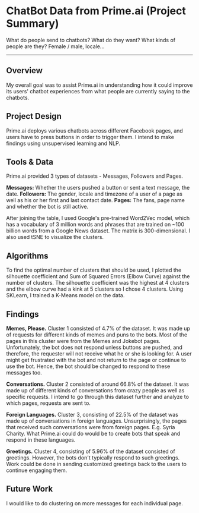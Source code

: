 # ChatBot Data from Prime.ai (Project Summary)

What do people send to chatbots? What do they want? What kinds of people are they? Female / male, locale...

---

## Overview
My overall goal was to assist Prime.ai in understanding how it could improve its users' chatbot experiences from what people are currently saying to the chatbots.

## Project Design
Prime.ai deploys various chatbots across different Facebook pages, and users have to press buttons in order to trigger them. I intend to make findings using unsupervised learning and NLP.

## Tools & Data
Prime.ai provided 3 types of datasets - Messages, Followers and Pages.

**Messages:** Whether the users pushed a button or sent a text message, the date.
**Followers:** The gender, locale and timezone of a user of a page as well as his or her first and last contact date.
**Pages:** The fans, page name and whether the bot is still active.

After joining the table, I used Google's pre-trained Word2Vec model, which has a vocabulary of 3 million words and phrases that are trained on ~100 billion words from a Google News dataset. The matrix is 300-dimensional. I also used tSNE to visualize the clusters.

## Algorithms
To find the optimal number of clusters that should be used, I plotted the silhouette coefficient and Sum of Squared Errors (Elbow Curve) against the number of clusters. The silhouette coefficient was the highest at 4 clusters and the elbow curve had a kink at 5 clusters so I chose 4 clusters. Using SKLearn, I trained a K-Means model on the data.

## Findings
**Memes, Please.** Cluster 1 consisted of 4.7% of the dataset. It was made up of requests for different kinds of memes and puns to the bots. Most of the pages in this cluster were from the Memes and Jokebot pages. Unfortunately, the bot does not respond unless buttons are pushed, and therefore, the requester will not receive what he or she is looking for. A user might get frustrated with the bot and not return to the page or continue to use the bot. Hence, the bot should be changed to respond to these messages too.

**Conversations.** Cluster 2 consisted of around 66.8% of the dataset. It was made up of different kinds of conversations from crazy people as well as specific requests. I intend to go through this dataset further and analyze to which pages, requests are sent to.

**Foreign Languages.** Cluster 3, consisting of 22.5% of the dataset was made up of conversations in foreign languages. Unsurprisingly, the pages that received such conversations were from foreign pages. E.g. Syria Charity. What Prime.ai could do would be to create bots that speak and respond in these languages.

**Greetings.** Cluster 4, consisting of 5.96% of the dataset consisted of greetings. However, the bots don't typically respond to such greetings. Work could be done in sending customized greetings back to the users to continue engaging them.

## Future Work
I would like to do clustering on more messages for each individual page.
